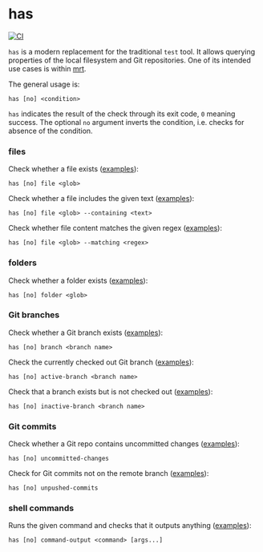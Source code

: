 # has

[![CI](https://github.com/kevgo/has/actions/workflows/ci.yml/badge.svg)](https://github.com/kevgo/has/actions/workflows/ci.yml)

`has` is a modern replacement for the traditional `test` tool. It allows
querying properties of the local filesystem and Git repositories. One of its
intended use cases is within [mrt](https://github.com/kevgo/mrt).

The general usage is:

```
has [no] <condition>
```

`has` indicates the result of the check through its exit code, `0` meaning
success. The optional `no` argument inverts the condition, i.e. checks for
absence of the condition.

### files

Check whether a file exists ([examples](features/file-name.feature)):

```
has [no] file <glob>
```

Check whether a file includes the given text
([examples](features/file-content.feature)):

```
has [no] file <glob> --containing <text>
```

Check whether file content matches the given regex
([examples](features/file-content-regex.feature)):

```
has [no] file <glob> --matching <regex>
```

### folders

Check whether a folder exists ([examples](features/folder.feature)):

```
has [no] folder <glob>
```

### Git branches

Check whether a Git branch exists ([examples](features/git-branch.feature)):

```
has [no] branch <branch name>
```

Check the currently checked out Git branch
([examples](features/git-branch-active.feature)):

```
has [no] active-branch <branch name>
```

Check that a branch exists but is not checked out
([examples](features/git-branch-inactive.feature)):

```
has [no] inactive-branch <branch name>
```

### Git commits

Check whether a Git repo contains uncommitted changes
([examples](features/uncommitted-changes.feature)):

```
has [no] uncommitted-changes
```

Check for Git commits not on the remote branch
([examples](features/unpushed-commits.feature)):

```
has [no] unpushed-commits
```

### shell commands

Runs the given command and checks that it outputs anything
([examples](features/command-output.feature)):

```
has [no] command-output <command> [args...]
```
